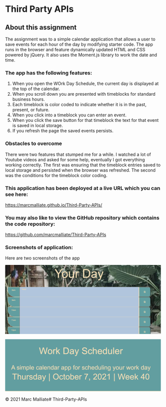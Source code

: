 # Third Party APIs



## About this assignment

The assignment was to  a simple calendar application that allows a user to save events for each hour of the day by modifying starter code. The app runs in the browser and feature dynamically updated HTML and CSS powered by jQuery. It also uses the Moment.js library to work the date and time.

### The app has the following features:
1. When you open the WOrk Day Schedule, the current day is displayed at the top of the calendar.
2. When you scroll down you are presented with timeblocks for standard business hours.
3. Each timeblock is color coded to indicate whether it is in the past, present, or future.
4. When you click into a timeblock you can enter an event.
5. When you click the save button for that timeblock the text for that event is saved in local storage.
6. If you refresh the page the saved events persists.

### Obstacles to overcome

There were two features that stumped me for a while. I watched a lot of Youtube videos and asked for some help, eventually I got everything working correctly. 
The first was ensuring that the timeblock entries saved to local storage and persisted when the browser was refreshed. The second was the conditions for the timeblock color coding.



### This application has been deployed at a live URL which you can see here: 
https://marcmalliate.github.io/Third-Party-APIs/



### You may also like to view the GitHub repository which contains the code repository: 
https://github.com/marcmalliate/Third-Party-APIs






### Screenshots of application:

Here are two screenshots of the app

![This is the Work Day Scheduler](assets/images/1.png)


![This is the Work Day Scheduler part 2](assets/images/2.png)






© 2021 Marc Malliate# Third-Party-APIs